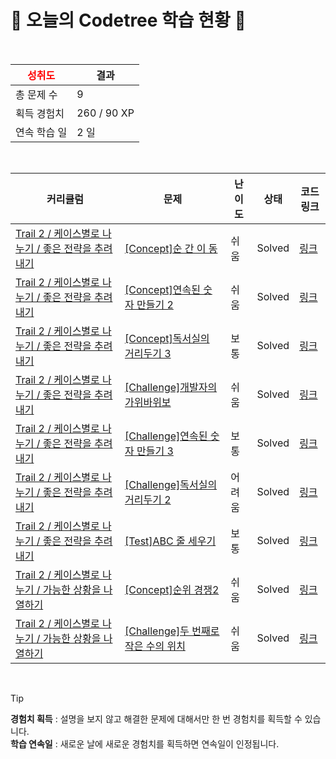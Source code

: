 # 🌲 오늘의 Codetree 학습 현황 🌲

<br />

| <span style="color:red;display:block;text-align:center;"> **성취도**</span> | 결과 |
|---|---|
| 총 문제 수 | 9 |
| 획득 경험치 | 260 / 90 XP |
| 연속 학습 일 | 2 일 |

<br />

|커리큘럼|문제|난이도|상태|코드 링크|
|---|---|---|---|---|
|[Trail 2 / 케이스별로 나누기 / 좋은 전략을 추려내기](https://www.codetree.ai/trail-info/novice-mid/)|[[Concept]순 간 이 동](https://www.codetree.ai/trails/complete/curated-cards/intro-teleportation/)|쉬움|Solved|[링크](https://github.com/JunHyeokSeo/Codetree-TILs/blob/main/250407/%EC%88%9C%20%EA%B0%84%20%EC%9D%B4%20%EB%8F%99/teleportation.java)|
|[Trail 2 / 케이스별로 나누기 / 좋은 전략을 추려내기](https://www.codetree.ai/trail-info/novice-mid/)|[[Concept]연속된 숫자 만들기 2](https://www.codetree.ai/trails/complete/curated-cards/intro-create-consecutive-numbers-2/)|쉬움|Solved|[링크](https://github.com/JunHyeokSeo/Codetree-TILs/blob/main/250407/%EC%97%B0%EC%86%8D%EB%90%9C%20%EC%88%AB%EC%9E%90%20%EB%A7%8C%EB%93%A4%EA%B8%B0%202/create-consecutive-numbers-2.java)|
|[Trail 2 / 케이스별로 나누기 / 좋은 전략을 추려내기](https://www.codetree.ai/trail-info/novice-mid/)|[[Concept]독서실의 거리두기 3](https://www.codetree.ai/trails/complete/curated-cards/intro-study-cafe-keeping-distance-3/)|보통|Solved|[링크](https://github.com/JunHyeokSeo/Codetree-TILs/blob/main/250407/%EB%8F%85%EC%84%9C%EC%8B%A4%EC%9D%98%20%EA%B1%B0%EB%A6%AC%EB%91%90%EA%B8%B0%203/study-cafe-keeping-distance-3.java)|
|[Trail 2 / 케이스별로 나누기 / 좋은 전략을 추려내기](https://www.codetree.ai/trail-info/novice-mid/)|[[Challenge]개발자의 가위바위보](https://www.codetree.ai/trails/complete/curated-cards/challenge-developers-rock-paper-scissors/)|쉬움|Solved|[링크](https://github.com/JunHyeokSeo/Codetree-TILs/blob/main/250407/%EA%B0%9C%EB%B0%9C%EC%9E%90%EC%9D%98%20%EA%B0%80%EC%9C%84%EB%B0%94%EC%9C%84%EB%B3%B4/developers-rock-paper-scissors.java)|
|[Trail 2 / 케이스별로 나누기 / 좋은 전략을 추려내기](https://www.codetree.ai/trail-info/novice-mid/)|[[Challenge]연속된 숫자 만들기 3](https://www.codetree.ai/trails/complete/curated-cards/challenge-create-consecutive-numbers-3/)|보통|Solved|[링크](https://github.com/JunHyeokSeo/Codetree-TILs/blob/main/250407/%EC%97%B0%EC%86%8D%EB%90%9C%20%EC%88%AB%EC%9E%90%20%EB%A7%8C%EB%93%A4%EA%B8%B0%203/create-consecutive-numbers-3.java)|
|[Trail 2 / 케이스별로 나누기 / 좋은 전략을 추려내기](https://www.codetree.ai/trail-info/novice-mid/)|[[Challenge]독서실의 거리두기 2](https://www.codetree.ai/trails/complete/curated-cards/challenge-study-cafe-keeping-distance-2/)|어려움|Solved|[링크](https://github.com/JunHyeokSeo/Codetree-TILs/blob/main/250407/%EB%8F%85%EC%84%9C%EC%8B%A4%EC%9D%98%20%EA%B1%B0%EB%A6%AC%EB%91%90%EA%B8%B0%202/study-cafe-keeping-distance-2.java)|
|[Trail 2 / 케이스별로 나누기 / 좋은 전략을 추려내기](https://www.codetree.ai/trail-info/novice-mid/)|[[Test]ABC 줄 세우기](https://www.codetree.ai/trails/complete/curated-cards/test-abc-line-up/)|보통|Solved|[링크](https://github.com/JunHyeokSeo/Codetree-TILs/blob/main/250407/ABC%20%EC%A4%84%20%EC%84%B8%EC%9A%B0%EA%B8%B0/abc-line-up.java)|
|[Trail 2 / 케이스별로 나누기 / 가능한 상황을 나열하기](https://www.codetree.ai/trail-info/novice-mid/)|[[Concept]순위 경쟁2](https://www.codetree.ai/trails/complete/curated-cards/intro-ranking-competition2/)|쉬움|Solved|[링크](https://github.com/JunHyeokSeo/Codetree-TILs/blob/main/250407/%EC%88%9C%EC%9C%84%20%EA%B2%BD%EC%9F%812/ranking-competition2.java)|
|[Trail 2 / 케이스별로 나누기 / 가능한 상황을 나열하기](https://www.codetree.ai/trail-info/novice-mid/)|[[Challenge]두 번째로 작은 수의 위치](https://www.codetree.ai/trails/complete/curated-cards/challenge-location-of-the-second-smallest-number/)|쉬움|Solved|[링크](https://github.com/JunHyeokSeo/Codetree-TILs/blob/main/250407/%EB%91%90%20%EB%B2%88%EC%A7%B8%EB%A1%9C%20%EC%9E%91%EC%9D%80%20%EC%88%98%EC%9D%98%20%EC%9C%84%EC%B9%98/location-of-the-second-smallest-number.java)|


<br />

> [!TIP]
> **경험치 획득** : 설명을 보지 않고 해결한 문제에 대해서만 한 번 경험치를 획득할 수 있습니다.  
> **학습 연속일** : 새로운 날에 새로운 경험치를 획득하면 연속일이 인정됩니다.

